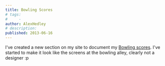 ```yaml
---
title: Bowling Scores
# tags:
#     - 
author: AlexHedley
# description: 
published: 2013-06-16
---
```


I've created a new section on my site to document my [Bowling scores](https://alexhedley.com/bowling/). I've started to make it look like the screens at the bowling alley, clearly not a designer :p
